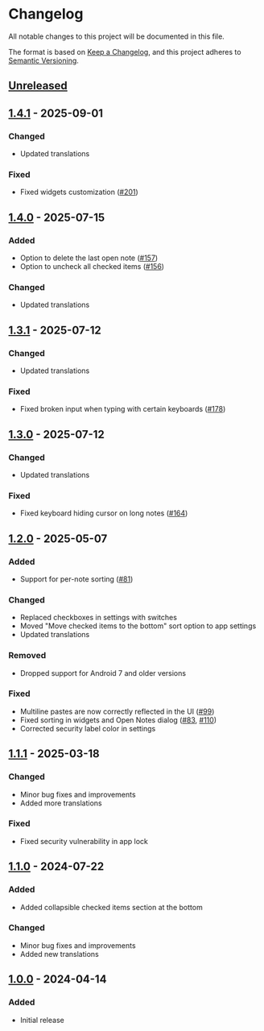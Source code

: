 # Changelog
All notable changes to this project will be documented in this file.

The format is based on [Keep a Changelog](https://keepachangelog.com/en/1.1.0/),
and this project adheres to [Semantic Versioning](https://semver.org/spec/v2.0.0.html).

## [Unreleased]

## [1.4.1] - 2025-09-01
### Changed
- Updated translations

### Fixed
- Fixed widgets customization ([#201])

## [1.4.0] - 2025-07-15
### Added
- Option to delete the last open note ([#157])
- Option to uncheck all checked items ([#156])

### Changed
- Updated translations

## [1.3.1] - 2025-07-12
### Changed
- Updated translations

### Fixed
- Fixed broken input when typing with certain keyboards ([#178])

## [1.3.0] - 2025-07-12
### Changed
- Updated translations

### Fixed
- Fixed keyboard hiding cursor on long notes ([#164])

## [1.2.0] - 2025-05-07
### Added
- Support for per-note sorting ([#81])

### Changed
- Replaced checkboxes in settings with switches
- Moved "Move checked items to the bottom" sort option to app settings
- Updated translations

### Removed
- Dropped support for Android 7 and older versions

### Fixed
- Multiline pastes are now correctly reflected in the UI ([#99])
- Fixed sorting in widgets and Open Notes dialog ([#83], [#110])
- Corrected security label color in settings

## [1.1.1] - 2025-03-18
### Changed
- Minor bug fixes and improvements
- Added more translations

### Fixed
- Fixed security vulnerability in app lock

## [1.1.0] - 2024-07-22
### Added
- Added collapsible checked items section at the bottom

### Changed
- Minor bug fixes and improvements
- Added new translations

## [1.0.0] - 2024-04-14
### Added
- Initial release

[#81]: https://github.com/FossifyOrg/Notes/issues/81
[#83]: https://github.com/FossifyOrg/Notes/issues/83
[#99]: https://github.com/FossifyOrg/Notes/issues/99
[#110]: https://github.com/FossifyOrg/Notes/issues/110
[#156]: https://github.com/FossifyOrg/Notes/issues/156
[#157]: https://github.com/FossifyOrg/Notes/issues/157
[#164]: https://github.com/FossifyOrg/Notes/issues/164
[#178]: https://github.com/FossifyOrg/Notes/issues/178
[#201]: https://github.com/FossifyOrg/Notes/issues/201

[Unreleased]: https://github.com/FossifyOrg/Notes/compare/1.4.1...HEAD
[1.4.1]: https://github.com/FossifyOrg/Notes/compare/1.4.0...1.4.1
[1.4.0]: https://github.com/FossifyOrg/Notes/compare/1.3.1...1.4.0
[1.3.1]: https://github.com/FossifyOrg/Notes/compare/1.3.0...1.3.1
[1.3.0]: https://github.com/FossifyOrg/Notes/compare/1.2.0...1.3.0
[1.2.0]: https://github.com/FossifyOrg/Notes/compare/1.1.1...1.2.0
[1.1.1]: https://github.com/FossifyOrg/Notes/compare/1.1.0...1.1.1
[1.1.0]: https://github.com/FossifyOrg/Notes/compare/1.0.0...1.1.0
[1.0.0]: https://github.com/FossifyOrg/Notes/releases/tag/1.0.0
